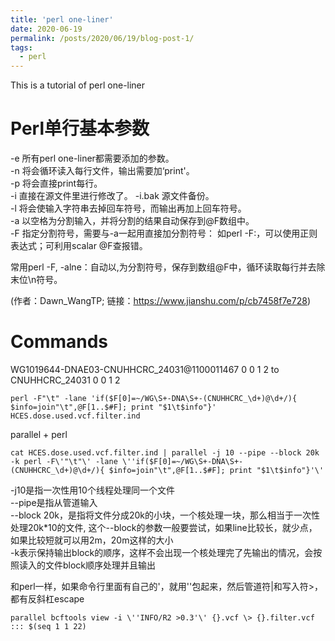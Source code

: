 ```yaml
---
title: 'perl one-liner'
date: 2020-06-19
permalink: /posts/2020/06/19/blog-post-1/
tags:
  - perl
---
```

This is a tutorial of perl one-liner

Perl单行基本参数
======
-e 所有perl one-liner都需要添加的参数。  
-n 将会循环读入每行文件，输出需要加‘print'。   
-p 将会直接print每行。   
-i 直接在源文件里进行修改了。 -i.bak 源文件备份。   
-l 将会使输入字符串去掉回车符号，而输出再加上回车符号。   
-a 以空格为分割输入，并将分割的结果自动保存到@F数组中。   
-F 指定分割符号，需要与-a一起用直接加分割符号： 如perl -F:，可以使用正则表达式；可利用scalar @F查报错。   
  
常用perl -F, -alne：自动以,为分割符号，保存到数组@F中，循环读取每行并去除末位\n符号。

(作者：Dawn_WangTP; 链接：https://www.jianshu.com/p/cb7458f7e728)


Commands
======
WG1019644-DNAE03-CNUHHCRC_24031@1100011467      0       0       1       2
to
CNUHHCRC_24031      0       0       1       2

```
perl -F"\t" -lane 'if($F[0]=~/WG\S+-DNA\S+-(CNUHHCRC_\d+)@\d+/){ $info=join"\t",@F[1..$#F]; print "$1\t$info"}' HCES.dose.used.vcf.filter.ind
```




parallel + perl
```
cat HCES.dose.used.vcf.filter.ind | parallel -j 10 --pipe --block 20k -k perl -F\'"\t"\' -lane \''if($F[0]=~/WG\S+-DNA\S+-(CNUHHCRC_\d+)@\d+/){ $info=join"\t",@F[1..$#F]; print "$1\t$info"}'\'
```

-j10是指一次性用10个线程处理同一个文件  
--pipe是指从管道输入  
--block 20k，是指将文件分成20k的小块，一个核处理一块，那么相当于一次性处理20k*10的文件, 这个--block的参数一般要尝试，如果line比较长，就少点，如果比较短就可以用2m，20m这样的大小  
-k表示保持输出block的顺序，这样不会出现一个核处理完了先输出的情况，会按照读入的文件block顺序处理并且输出  


和perl一样，如果命令行里面有自己的'，就用\'\'包起来，然后管道符|和写入符>，都有反斜杠escape
```
parallel bcftools view -i \''INFO/R2 >0.3'\' {}.vcf \> {}.filter.vcf ::: $(seq 1 1 22)
```

